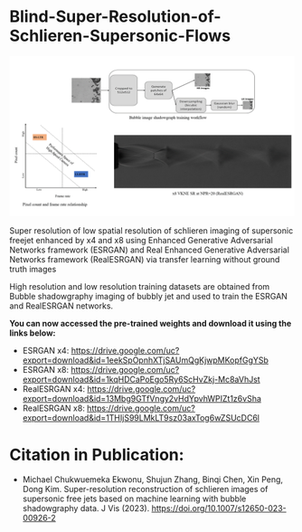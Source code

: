 # Blind-Super-Resolution-of-Schlieren-Supersonic-Flows

<p align="center">
<img src="Figures/abstract_graphics.gif" width="800">
</p>

Super resolution of low spatial resolution of schlieren imaging of supersonic freejet enhanced by x4 and x8 using Enhanced Generative Adversarial Networks framework (ESRGAN) and Real Enhanced Generative Adversarial Networks framework (RealESRGAN) via transfer learning without ground truth images

High resolution and low resolution training datasets are obtained from Bubble shadowgraphy imaging of bubbly jet and used to train the ESRGAN and RealESRGAN networks.

**You can now accessed the pre-trained weights and download it using the links below:** 
* ESRGAN x4: https://drive.google.com/uc?export=download&id=1eekSpOpnhXTjSAUmQgKjwpMKopfGgYSb
* ESRGAN x8: https://drive.google.com/uc?export=download&id=1kqHDCaPoEgo5Ry6ScHvZkj-Mc8aVhJst
* RealESRGAN x4: https://drive.google.com/uc?export=download&id=13Mbg9GTfVngy2vHdYpvhWPIZt1z6vSha
* RealESRGAN x8: https://drive.google.com/uc?export=download&id=1THIjS99LMkLT9sz03axTog6wZSUcDC6l


# Citation in Publication:

* Michael Chukwuemeka Ekwonu, Shujun Zhang, Binqi Chen,  Xin Peng, Dong Kim. Super-resolution reconstruction of schlieren images of supersonic free jets based on machine learning with bubble shadowgraphy data. J Vis (2023). https://doi.org/10.1007/s12650-023-00926-2
```latex

```
